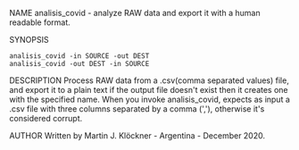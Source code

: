 NAME
	analisis_covid - analyze RAW data and export it with a human 
	readable format.

SYNOPSIS

	analisis_covid -in SOURCE -out DEST
	analisis_covid -out DEST -in SOURCE

DESCRIPTION
	Process RAW data from a .csv(comma separated values) file,
	and export it to a plain text if the output file doesn't
	exist then it creates one with the specified name.
	When you invoke analisis_covid, expects as input a .csv 
	file with three columns separated by a comma (','), otherwise
	it's considered corrupt.


AUTHOR
	Written by Martin J. Klöckner - Argentina - December 2020.





